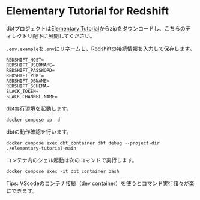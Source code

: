 # Elementary Tutorial for Redshift

dbtプロジェクトは[Elementary Tutorial](https://docs.elementary-data.com/tutorial/setup)からzipをダウンロードし、こちらのディレクトリ配下に展開してください。

`.env.example`を`.env`にリネームし、Redshiftの接続情報を入力して保存します。

```shell
REDSHIFT_HOST=
REDSHIFT_USERNAME=
REDSHIFT_PASSWORD=
REDSHIFT_PORT=
REDSHIFT_DBNAME=
REDSHIFT_SCHEMA=
SLACK_TOKEN=
SLACK_CHANNEL_NAME=
```

dbt実行環境を起動します。

```shell
docker compose up -d
```

dbtの動作確認を行います。

```shell
docker compose exec dbt_container dbt debug --project-dir ./elementary-tutorial-main
```

コンテナ内のシェル起動は次のコマンドで実行します。

```shell
docker compose exec -it dbt_container bash
```

Tips:
VScodeのコンテナ接続（[dev container](https://code.visualstudio.com/docs/devcontainers/containers)）を使うとコマンド実行諸々が楽にできます。
